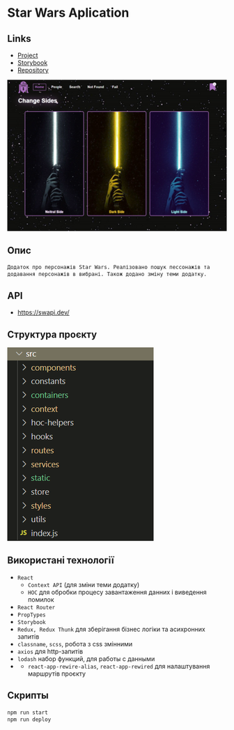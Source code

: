 # Star Wars Aplication

## Links
 - [Project](https://novosadinga.github.io/star-wars/)
- [Storybook](https://novosadinga.github.io/star-wars/storybook/?path=/story/ui-kit-uibutton--light)
 - [Repository](https://github.com/NovosadInga/star-wars)

![](https://github.com/NovosadInga/star-wars/blob/master/screen.png)
## Опис
	Додаток про персонажів Star Wars. Реалізовано пошук пессонажів та додавання персонажів в вибрані. Також додано зміну теми додатку.

## API
- https://swapi.dev/

## Структура проєкту

![](https://github.com/NovosadInga/star-wars/blob/master/structure.png)

## Використані технології
- `React`
    + `Context API` (для зміни теми додатку)
    + `HOC` для обробки процесу завантаження данних і виведення помилок
- `React Router`
- `PropTypes`
- `Storybook`
- `Redux, Redux Thunk`
	для зберігання бізнес логіки та асихронних запитів
- `classname`, `scss`, робота з css змінними
- `axios`
	для http-запитів
- `lodash`
	набор функций, для работы с данными
- - `react-app-rewire-alias`, `react-app-rewired`
	для налаштування маршрутів проєкту
 ## Скрипты
 ```
 npm run start
 npm run deploy
 ```